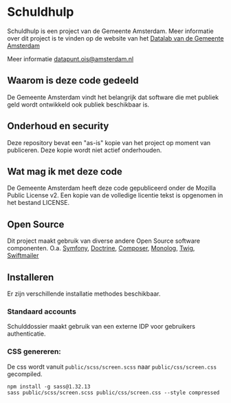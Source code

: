 # Schuldhulp

Schuldhulp is een project van de Gemeente Amsterdam. Meer informatie over dit project is te vinden op de website van
het [Datalab van de Gemeente Amsterdam](https://www.amsterdam.nl/bestuur-organisatie/organisatie/overige/datalab-amsterdam/)

Meer informatie [datapunt.ois@amsterdam.nl](datapunt.ois@amsterdam.nl)

## Waarom is deze code gedeeld

De Gemeente Amsterdam vindt het belangrijk dat software die met publiek geld wordt
ontwikkeld ook publiek beschikbaar is.

## Onderhoud en security

Deze repository bevat een "as-is" kopie van het project op moment van publiceren.
Deze kopie wordt niet actief onderhouden.

## Wat mag ik met deze code

De Gemeente Amsterdam heeft deze code gepubliceerd onder de Mozilla Public License v2.
Een kopie van de volledige licentie tekst is opgenomen in het bestand LICENSE.

## Open Source

Dit project maakt gebruik van diverse andere Open Source software componenten. O.a.
[Symfony](http://www.symfony.com),
[Doctrine](http://www.doctrine-project.org/),
[Composer](https://getcomposer.org/),
[Monolog](https://github.com/Seldaek/monolog),
[Twig](http://twig.sensiolabs.org/),
[Swiftmailer](http://swiftmailer.org/)

## Installeren

Er zijn verschillende installatie methodes beschikbaar.

### Standaard accounts

Schulddossier maakt gebruik van een externe IDP voor gebruikers authenticatie.

### CSS genereren:

De css wordt vanuit `public/scss/screen.scss` naar `public/css/screen.css` gecompiled.

```aidl
npm install -g sass@1.32.13
sass public/scss/screen.scss public/css/screen.css --style compressed
```